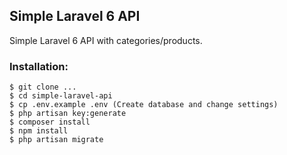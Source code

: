 ## Simple Laravel 6 API

Simple Laravel 6 API with categories/products.

### Installation:
```
$ git clone ...
$ cd simple-laravel-api
$ cp .env.example .env (Create database and change settings)
$ php artisan key:generate
$ composer install
$ npm install
$ php artisan migrate
```
